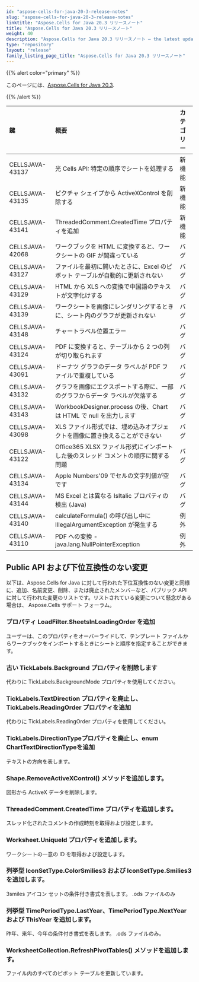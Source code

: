 ```yaml
---
id: "aspose-cells-for-java-20-3-release-notes"
slug: "aspose-cells-for-java-20-3-release-notes"
linktitle: "Aspose.Cells for Java 20.3 リリースノート"
title: "Aspose.Cells for Java 20.3 リリースノート"
weight: 40
description: "Aspose.Cells for Java 20.3 リリースノート – the latest updates and fixes."
type: "repository"
layout: "release"
family_listing_page_title: "Aspose.Cells for Java 20.3 リリースノート"
---
```

{{% alert color="primary" %}} 

このページには、[Aspose.Cells for Java 20.3](https://releases.aspose.com/cells/java/new-releases/aspose.cells-for-java-20.3/).

{{% /alert %}} 

|**鍵**|**概要**|**カテゴリー**|
|:- |:- |:- |
|CELLSJAVA-43137|光 Cells API: 特定の順序でシートを処理する|新機能|
|CELLSJAVA-43135|ピクチャ シェイプから ActiveXControl を削除する|新機能|
|CELLSJAVA-43141|ThreadedComment.CreatedTime プロパティを追加|新機能|
|CELLSJAVA-42068|ワークブックを HTML に変換すると、ワークシートの GIF が間違っている|バグ|
|CELLSJAVA-43127|ファイルを最初に開いたときに、Excel のピボット テーブルが自動的に更新されない|バグ|
|CELLSJAVA-43129|HTML から XLS への変換で中国語のテキストが文字化けする|バグ|
|CELLSJAVA-43139|ワークシートを画像にレンダリングするときに、シート内のグラフが更新されない|バグ|
|CELLSJAVA-43148|チャートラベル位置エラー|バグ|
|CELLSJAVA-43124|PDF に変換すると、テーブルから 2 つの列が切り取られます|バグ|
|CELLSJAVA-43091|ドーナツ グラフのデータ ラベルが PDF ファイルで重複している|バグ|
|CELLSJAVA-43132|グラフを画像にエクスポートする際に、一部のグラフからデータ ラベルが欠落する|バグ|
|CELLSJAVA-43143|WorkbookDesigner.process の後、Chart は HTML で null を出力します|バグ|
|CELLSJAVA-43098|XLS ファイル形式では、埋め込みオブジェクトを画像に置き換えることができない|バグ|
|CELLSJAVA-43122|Office365 XLSX ファイル形式にインポートした後のスレッド コメントの順序に関する問題|バグ|
|CELLSJAVA-43134|Apple Numbers'09 でセルの文字列値が空です|バグ|
|CELLSJAVA-43144|MS Excel とは異なる IsItalic プロパティの検出 (Java)|バグ|
|CELLSJAVA-43140|calculateFormula() の呼び出し中に IllegalArgumentException が発生する|例外|
|CELLSJAVA-43110|PDF への変換 - java.lang.NullPointerException|例外|
## **Public API および下位互換性のない変更**
以下は、Aspose.Cells for Java に対して行われた下位互換性のない変更と同様に、追加、名前変更、削除、または廃止されたメンバーなど、パブリック API に対して行われた変更のリストです。リストされている変更について懸念がある場合は、 Aspose.Cells サポート フォーラム。
### **プロパティ LoadFilter.SheetsInLoadingOrder を追加**
ユーザーは、このプロパティをオーバーライドして、テンプレート ファイルからワークブックをインポートするときにシートと順序を指定することができます。
### **古い TickLabels.Background プロパティを削除します**
代わりに TickLabels.BackgroundMode プロパティを使用してください。
### **TickLabels.TextDirection プロパティを廃止し、TickLabels.ReadingOrder プロパティを追加**
代わりに TickLabels.ReadingOrder プロパティを使用してください。
### **TickLabels.DirectionTypeプロパティを廃止し、enum ChartTextDirectionTypeを追加**
テキストの方向を表します。
### **Shape.RemoveActiveXControl() メソッドを追加します。**
図形から ActiveX データを削除します。
### **ThreadedComment.CreatedTime プロパティを追加します。**
スレッド化されたコメントの作成時刻を取得および設定します。
### **Worksheet.UniqueId プロパティを追加します。**
ワークシートの一意の ID を取得および設定します。
### **列挙型 IconSetType.ColorSmilies3 および IconSetType.Smilies3 を追加します。**
3smiles アイコン セットの条件付き書式を表します。 .ods ファイルのみ
### **列挙型 TimePeriodType.LastYear、TimePeriodType.NextYear および ThisYear を追加します。**
昨年、来年、今年の条件付き書式を表します。 .ods ファイルのみ。
### **WorksheetCollection.RefreshPivotTables() メソッドを追加します。**
ファイル内のすべてのピボット テーブルを更新しています。
